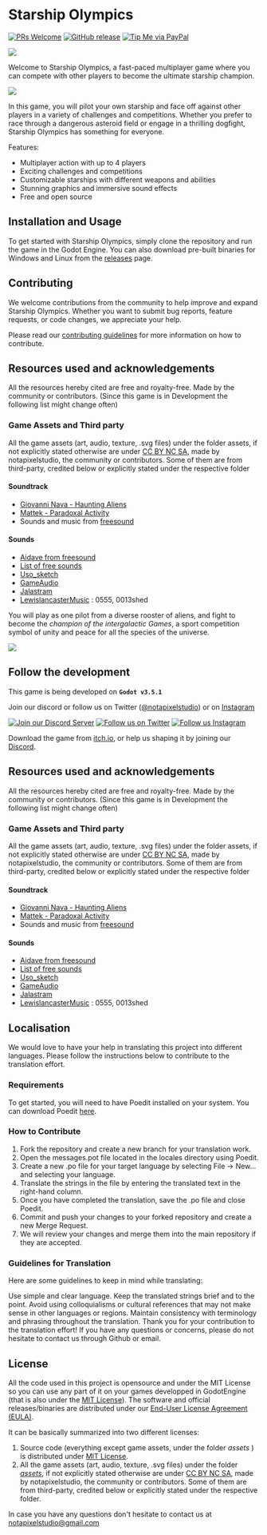 
# Starship Olympics

[![PRs Welcome](https://img.shields.io/badge/PRs-welcome-brightgreen.svg?style=flat-square)](http://makeapullrequest.com)
[![GitHub release](https://img.shields.io/github/release/notapixelstudio/superstarfighter.svg)](https://gitHub.com/notapixelstudio/superstarfighter/tags/)
[![Tip Me via PayPal](https://img.shields.io/badge/PayPal-tip%20me-green.svg?logo=paypal)](https://www.paypal.me/notapixelstudio)
<!-- [![GitHub commits](https://img.shields.io/github/commits-since/notapixelstudio/superstarfighter/v0.2-alpha.svg)](https://GitHub.com/notapixelstudio/superstarfighter/commit/) -->

<a href="https://notapixel.itch.io/superstarfighter"><img src="img/logo1.jpg"/></a>

Welcome to Starship Olympics, a fast-paced multiplayer game where you can compete with other players to become the ultimate starship champion.

<a href="https://notapixel.itch.io/superstarfighter"><img src="img/gameplay.jpg"/></a>

In this game, you will pilot your own starship and face off against other players in a variety of challenges and competitions. Whether you prefer to race through a dangerous asteroid field or engage in a thrilling dogfight, Starship Olympics has something for everyone.

Features:
- Multiplayer action with up to 4 players
- Exciting challenges and competitions
- Customizable starships with different weapons and abilities
- Stunning graphics and immersive sound effects
- Free and open source

## Installation and Usage

To get started with Starship Olympics, simply clone the repository and run the game in the Godot Engine. You can also download pre-built binaries for Windows and Linux from the [releases](https://github.com/notapixelstudio/starship-olympics/releases) page.

## Contributing

We welcome contributions from the community to help improve and expand Starship Olympics. Whether you want to submit bug reports, feature requests, or code changes, we appreciate your help.

Please read our [contributing guidelines](CONTRIBUTING.md) for more information on how to contribute.

## Resources used and acknowledgements

All the resources hereby cited are free and royalty-free. Made by the community or contributors.
(Since this game is in Development the following list might change often)

### Game Assets and Third party

All the game assets (art, audio, texture, .svg files) under the folder assets, if not explicitly stated otherwise are under [CC BY NC SA](https://creativecommons.org/licenses/by-nc-sa/2.0/), made by notapixelstudio, the community or contributors. Some of them are from third-party, credited below or explicitly stated under the respective folder

#### Soundtrack

- [Giovanni Nava - Haunting Aliens](https://www.giovanni-nava.com/) 
- [Mattek - Paradoxal Activity](https://soundcloud.com/themattek/mattek-paradoxal-activity)
- Sounds and music from [freesound](https://freesound.org/people/salvob41/downloaded_sounds)

#### Sounds

- [Aidave from freesound](https://freesound.org/people/aidave/downloaded_sounds)
- [List of free sounds](https://v-play.net/game-resources/16-sites-featuring-free-game-sounds)
- [Uso_sketch](https://freesound.org/people/uso_sketch/sounds/443865)
- [GameAudio](https://freesound.org/people/GameAudio/packs/13940/)
- [Jalastram](https://freesound.org/people/jalastram/packs/17801)
- [LewislancasterMusic](https://soundcloud.com/lewislancastermusic) : 0555, 0013shed

You will play as one pilot from a diverse rooster of aliens, and fight to become the <i>champion of the intergalactic Games</i>, a sport competition symbol of unity and peace for all the species of the universe.



<a href="https://notapixel.itch.io/superstarfighter"><img src="img/gameplay2.jpg"/></a>

## Follow the development

This game is being developed on **`Godot v3.5.1`** 

Join our discord or follow us on Twitter ([@notapixelstudio](https://twitter.com/notapixelstudio)) or on [Instagram](https://instagram.com/notapixelstudio) 

[<img src="https://img.itch.zone/aW1nLzIyNTU1MDkucG5n/original/z9chy2.png" alt="Join our Discord Server" title="Join our Discord Server">]( https://discord.gg/tchr6qpj59) [<img src="https://img.itch.zone/aW1nLzIyNTU1MDgucG5n/original/I6PXjA.png" alt="Follow us on Twitter" title="Follow us on Twitter">](https://twitter.com/notapixelstudio) [<img src="https://img.itch.zone/aW1nLzI2ODI2MjkucG5n/original/6qfdLm.png" alt="Follow us Instagram" title="Follow us on Instagram">](https://instagram.com/notapixelstudio)

Download the game from [itch.io](https://notapixel.itch.io/superstarfighter), or help us shaping it by joining our [Discord](https://discord.gg/tchr6qpj59).

## Resources used and acknowledgements

All the resources hereby cited are free and royalty-free. Made by the community or contributors.
(Since this game is in Development the following list might change often)

### Game Assets and Third party

All the game assets (art, audio, texture, .svg files) under the folder assets, if not explicitly stated otherwise are under [CC BY NC SA](https://creativecommons.org/licenses/by-nc-sa/2.0/), made by notapixelstudio, the community or contributors. Some of them are from third-party, credited below or explicitly stated under the respective folder

#### Soundtrack

- [Giovanni Nava - Haunting Aliens](https://www.giovanni-nava.com/) 
- [Mattek - Paradoxal Activity](https://soundcloud.com/themattek/mattek-paradoxal-activity)
- Sounds and music from [freesound](https://freesound.org/people/salvob41/downloaded_sounds)

#### Sounds

- [Aidave from freesound](https://freesound.org/people/aidave/downloaded_sounds)
- [List of free sounds](https://v-play.net/game-resources/16-sites-featuring-free-game-sounds)
- [Uso_sketch](https://freesound.org/people/uso_sketch/sounds/443865)
- [GameAudio](https://freesound.org/people/GameAudio/packs/13940/)
- [Jalastram](https://freesound.org/people/jalastram/packs/17801)
- [LewislancasterMusic](https://soundcloud.com/lewislancastermusic) : 0555, 0013shed


## Localisation

We would love to have your help in translating this project into different languages. Please follow the instructions below to contribute to the translation effort.

### Requirements

To get started, you will need to have Poedit installed on your system. You can download Poedit [here](https://poedit.net/download).

### How to Contribute

1. Fork the repository and create a new branch for your translation work.
2. Open the messages.pot file located in the locales directory using Poedit.
3. Create a new .po file for your target language by selecting File -> New... and selecting your language.
4. Translate the strings in the file by entering the translated text in the right-hand column.
5. Once you have completed the translation, save the .po file and close Poedit.
6. Commit and push your changes to your forked repository and create a new Merge Request.
7. We will review your changes and merge them into the main repository if they are accepted.

### Guidelines for Translation

Here are some guidelines to keep in mind while translating:

Use simple and clear language.
Keep the translated strings brief and to the point.
Avoid using colloquialisms or cultural references that may not make sense in other languages or regions.
Maintain consistency with terminology and phrasing throughout the translation.
Thank you for your contribution to the translation effort! If you have any questions or concerns, please do not hesitate to contact us through Github or email.


## License

All the code used in this project is opensource and under the MIT License so you can use any part of it on your games developped in GodotEngine (that is also under the [MIT License](https://godotengine.org/license)). The software and official releases/binaries are distributed under our [End-User License Agreement (EULA)](LICENSE_software.txt).

It can be basically summarized into two different licenses:

1. Source code (everything except game assets, under the folder _assets_ ) is distributed under [MIT License](LICENSE_source_code.txt). 
2. All the game assets (art, audio, texture, .svg files) under the folder [_assets_](LICENSE_assets.txt), if not explicitly stated otherwise are under [CC BY NC SA](https://creativecommons.org/licenses/by-nc-sa/2.0/), made by notapixelstudio, the community or contributors. Some of them are from third-party, credited below or explicitly stated under the respective folder.     

In case you have any questions don't hesitate to contact us at notapixelstudio@gmail.com 


